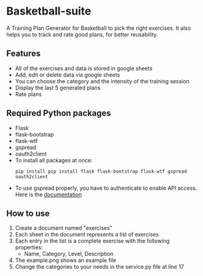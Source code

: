 # Basketball-suite
A Training Plan Generator for Basketball to pick the right exercises.
It also helps you to track and rate good plans, for better reusability.

## Features
- All of the exercises and data is stored in google sheets
- Add, edit or delete data via google sheets
- You can choose the category and the intensity of the training session
- Display the last 5 generated plans
- Rate plans

## Required Python packages 
- Flask
- flask-bootstrap
- flask-wtf
- gspread
- oauth2client
- To install all packages at once:
    ```
    pip install pip install flask flask-bootstrap flask-wtf gspread oauth2client
    ```
- To use gspread properly, you have to authenticate to enable API access. Here is the [documentation](https://gspread.readthedocs.io/en/latest/oauth2.html)

## How to use
1. Create a document named "exercises"
2. Each sheet in the document represents a list of exercises
3. Each entry in the list is a complete exercise with the following properties:
    - Name, Category, Level, Description
4. The example.png shows an example file 
5. Change the categories to your needs in the service.py file at line 17

